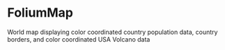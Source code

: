# FoliumMap
World map displaying color coordinated country population data, country borders, and color coordinated USA Volcano data 
